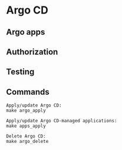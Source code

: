 # Argo CD


## Argo apps


## Authorization


## Testing


## Commands
```
Apply/update Argo CD:
make argo_apply

Apply/update Argo CD-managed applications:
make apps_apply

Delete Argo CD:
make argo_delete
```
